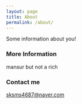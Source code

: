 ```yaml
---
layout: page
title: About
permalink: /about/
---
```


Some information about you!

### More Information

mansur but not a rich

### Contact me

[sksms4687@naver.com](mailto:sksms4687@naver.com)